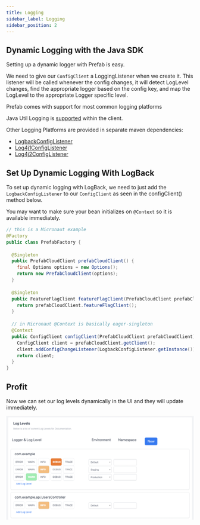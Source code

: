 ```yaml
---
title: Logging
sidebar_label: Logging
sidebar_position: 2
---
```


## Dynamic Logging with the Java SDK

Setting up a dynamic logger with Prefab is easy. 

We need to give our `ConfigClient` a LoggingListener when we create it. This listener will be called whenever the config changes, 
it will detect LogLevel changes, find the appropriate logger based on the config key, and map the LogLevel to the appropriate Logger specific level.

Prefab comes with support for most common logging platforms

Java Util Logging is [supported](https://github.com/prefab-cloud/prefab-cloud-java/blob/main/src/main/java/cloud/prefab/client/config/logging/JavaUtilLoggingConfigListener.java) within the client.

Other Logging Platforms are provided in separate maven dependencies:

- [LogbackConfigListener](https://github.com/prefab-cloud/prefab-cloud-java/tree/main/logback-listener)
- [Log4j1ConfigListener](https://github.com/prefab-cloud/prefab-cloud-java/tree/main/log4j-one-listener)
- [Log4j2ConfigListener](https://github.com/prefab-cloud/prefab-cloud-java/tree/main/log4j-two-listener)


## Set Up Dynamic Logging With LogBack

To set up dynamic logging with LogBack, we need to just add the `LogbackConfigListener` to our `ConfigClient` as seen in the configClient() method below.

You may want to make sure your bean initializes on `@Context` so it is available immediately.

```java
// this is a Micronaut example 
@Factory
public class PrefabFactory {
  
  @Singleton
  public PrefabCloudClient prefabCloudClient() {
    final Options options = new Options();
    return new PrefabCloudClient(options);
  }

  @Singleton
  public FeatureFlagClient featureFlagClient(PrefabCloudClient prefabCloudClient) {
    return prefabCloudClient.featureFlagClient();
  }

  // in Micronaut @Context is basically eager-singleton
  @Context
  public ConfigClient configClient(PrefabCloudClient prefabCloudClient) {
    ConfigClient client = prefabCloudClient.getClient();
    client.addConfigChangeListener(LogbackConfigListener.getInstance());
    return client;
  }
}
```

## Profit

Now we can set our log levels dynamically in the UI and they will update immediately.

![example screenshot](/img/docs/server-sdks/log-levels-java.png)
